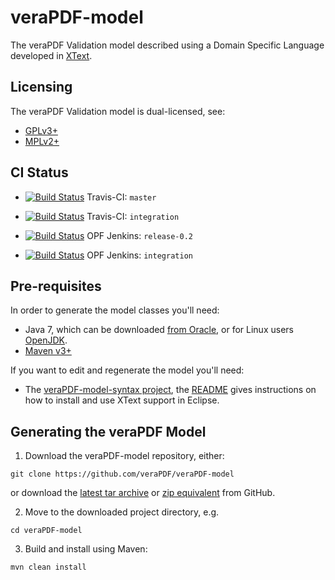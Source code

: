 veraPDF-model
=============
The veraPDF Validation model described using a Domain Specific Language developed in [XText](https://eclipse.org/Xtext/).

Licensing
---------
The veraPDF Validation model is dual-licensed, see:

 - [GPLv3+](LICENSE.GPL "GNU General Public License, version 3")
 - [MPLv2+](LICENSE.MPL "Mozilla Public License, version 2.0")

CI Status
---------
- [![Build Status](https://travis-ci.org/veraPDF/veraPDF-model.svg?branch=master)](https://travis-ci.org/veraPDF/veraPDF-model "veraPDF-model Travis-CI master branch build") Travis-CI: `master`

- [![Build Status](https://travis-ci.org/veraPDF/veraPDF-model.svg?branch=integration)](https://travis-ci.org/veraPDF/veraPDF-model "veraPDF-model Travis-CI integration build") Travis-CI: `integration`

- [![Build Status](http://jenkins.opf-labs.org/view/veraPDF-jobs/job/veraPDF-model-0.2/badge/icon)](http://jenkins.opf-labs.org/view/veraPDF-jobs/job/veraPDF-model-0.2/ "OPF Jenkins v0.2 release build") OPF Jenkins: `release-0.2`

- [![Build Status](http://jenkins.opf-labs.org/view/veraPDF-jobs/job/veraPDF-model-0.3/badge/icon)](http://jenkins.opf-labs.org/view/veraPDF-jobs/job/veraPDF-model-0.3/ "OPF Jenkins v0.3 development build") OPF Jenkins: `integration`

Pre-requisites
--------------
In order to generate the model classes you'll need:

 * Java 7, which can be downloaded [from Oracle](http://www.oracle.com/technetwork/java/javase/downloads/index.html), or for Linux users [OpenJDK](http://openjdk.java.net/install/index.html).
 * [Maven v3+](https://maven.apache.org/)

If you want to edit and regenerate the model you'll need:

 * The [veraPDF-model-syntax project](https://github.com/veraPDF/veraPDF-model-syntax), the [README](https://github.com/veraPDF/veraPDF-model-syntax/blob/master/README.md) gives instructions on how to install and use XText support in Eclipse.

Generating the veraPDF Model
----------------------------
 1. Download the veraPDF-model repository, either:
 ```
 git clone https://github.com/veraPDF/veraPDF-model
 ```
 or download the [latest tar archive](https://github.com/veraPDF/veraPDF-model/archive/master.tar.gz "veraPDF-Model latest GitHub tar archive") or [zip equivalent](https://github.com/veraPDF/veraPDF-model/archive/master.zip "veraPDF-Model latest GitHub zip archive") from GitHub.

 2. Move to the downloaded project directory, e.g.
 ```
 cd veraPDF-model
 ```
 3. Build and install using Maven:
 ```
 mvn clean install
 ```
